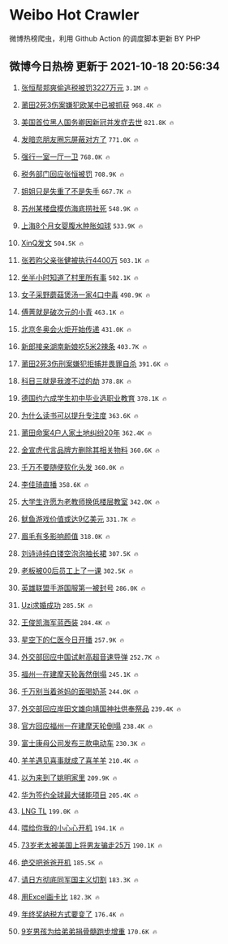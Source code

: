 # Weibo Hot Crawler 



微博热榜爬虫，利用 Github Action 的调度脚本更新 BY PHP 


## 微博今日热榜 更新于 2021-10-18 20:56:34 
1. [张恒帮郑爽偷逃税被罚3227万元](https://s.weibo.com/weibo?q=%23%E5%BC%A0%E6%81%92%E5%B8%AE%E9%83%91%E7%88%BD%E5%81%B7%E9%80%83%E7%A8%8E%E8%A2%AB%E7%BD%9A3227%E4%B8%87%E5%85%83%23&Refer=top) `3.1M 🔥` 

1. [莆田2死3伤案嫌犯欧某中已被抓获](https://s.weibo.com/weibo?q=%23%E8%8E%86%E7%94%B02%E6%AD%BB3%E4%BC%A4%E6%A1%88%E5%AB%8C%E7%8A%AF%E6%AC%A7%E6%9F%90%E4%B8%AD%E5%B7%B2%E8%A2%AB%E6%8A%93%E8%8E%B7%23&Refer=top) `968.4K 🔥` 

1. [美国首位黑人国务卿因新冠并发症去世](https://s.weibo.com/weibo?q=%23%E7%BE%8E%E5%9B%BD%E9%A6%96%E4%BD%8D%E9%BB%91%E4%BA%BA%E5%9B%BD%E5%8A%A1%E5%8D%BF%E5%9B%A0%E6%96%B0%E5%86%A0%E5%B9%B6%E5%8F%91%E7%97%87%E5%8E%BB%E4%B8%96%23&Refer=top) `821.8K 🔥` 

1. [发暗恋朋友圈忘屏蔽对方了](https://s.weibo.com/weibo?q=%23%E5%8F%91%E6%9A%97%E6%81%8B%E6%9C%8B%E5%8F%8B%E5%9C%88%E5%BF%98%E5%B1%8F%E8%94%BD%E5%AF%B9%E6%96%B9%E4%BA%86%23&Refer=top) `771.0K 🔥` 

1. [强行一室一厅一卫](https://s.weibo.com/weibo?q=%23%E5%BC%BA%E8%A1%8C%E4%B8%80%E5%AE%A4%E4%B8%80%E5%8E%85%E4%B8%80%E5%8D%AB%23&Refer=top) `768.0K 🔥` 

1. [税务部门回应张恒被罚](https://s.weibo.com/weibo?q=%23%E7%A8%8E%E5%8A%A1%E9%83%A8%E9%97%A8%E5%9B%9E%E5%BA%94%E5%BC%A0%E6%81%92%E8%A2%AB%E7%BD%9A%23&Refer=top) `708.9K 🔥` 

1. [姐姐只是失重了不是失手](https://s.weibo.com/weibo?q=%23%E5%A7%90%E5%A7%90%E5%8F%AA%E6%98%AF%E5%A4%B1%E9%87%8D%E4%BA%86%E4%B8%8D%E6%98%AF%E5%A4%B1%E6%89%8B%23&Refer=top) `667.7K 🔥` 

1. [苏州某楼盘模仿海底捞社死](https://s.weibo.com/weibo?q=%23%E8%8B%8F%E5%B7%9E%E6%9F%90%E6%A5%BC%E7%9B%98%E6%A8%A1%E4%BB%BF%E6%B5%B7%E5%BA%95%E6%8D%9E%E7%A4%BE%E6%AD%BB%23&Refer=top) `548.9K 🔥` 

1. [上海8个月女婴腹水肿胀如球](https://s.weibo.com/weibo?q=%23%E4%B8%8A%E6%B5%B78%E4%B8%AA%E6%9C%88%E5%A5%B3%E5%A9%B4%E8%85%B9%E6%B0%B4%E8%82%BF%E8%83%80%E5%A6%82%E7%90%83%23&Refer=top) `533.9K 🔥` 

1. [XinQ发文](https://s.weibo.com/weibo?q=%23XinQ%E5%8F%91%E6%96%87%23&Refer=top) `504.5K 🔥` 

1. [张若昀父亲张健被执行4400万](https://s.weibo.com/weibo?q=%23%E5%BC%A0%E8%8B%A5%E6%98%80%E7%88%B6%E4%BA%B2%E5%BC%A0%E5%81%A5%E8%A2%AB%E6%89%A7%E8%A1%8C4400%E4%B8%87%23&Refer=top) `503.1K 🔥` 

1. [坐半小时知道了村里所有事](https://s.weibo.com/weibo?q=%23%E5%9D%90%E5%8D%8A%E5%B0%8F%E6%97%B6%E7%9F%A5%E9%81%93%E4%BA%86%E6%9D%91%E9%87%8C%E6%89%80%E6%9C%89%E4%BA%8B%23&Refer=top) `502.1K 🔥` 

1. [女子采野蘑菇煲汤一家4口中毒](https://s.weibo.com/weibo?q=%23%E5%A5%B3%E5%AD%90%E9%87%87%E9%87%8E%E8%98%91%E8%8F%87%E7%85%B2%E6%B1%A4%E4%B8%80%E5%AE%B64%E5%8F%A3%E4%B8%AD%E6%AF%92%23&Refer=top) `498.9K 🔥` 

1. [傅菁就是破次元的小青](https://s.weibo.com/weibo?q=%23%E5%82%85%E8%8F%81%E5%B0%B1%E6%98%AF%E7%A0%B4%E6%AC%A1%E5%85%83%E7%9A%84%E5%B0%8F%E9%9D%92%23&Refer=top) `463.1K 🔥` 

1. [北京冬奥会火炬开始传递](https://s.weibo.com/weibo?q=%23%E5%8C%97%E4%BA%AC%E5%86%AC%E5%A5%A5%E4%BC%9A%E7%81%AB%E7%82%AC%E5%BC%80%E5%A7%8B%E4%BC%A0%E9%80%92%23&Refer=top) `431.0K 🔥` 

1. [新郎接亲湖南新娘吃5米2辣条](https://s.weibo.com/weibo?q=%23%E6%96%B0%E9%83%8E%E6%8E%A5%E4%BA%B2%E6%B9%96%E5%8D%97%E6%96%B0%E5%A8%98%E5%90%835%E7%B1%B32%E8%BE%A3%E6%9D%A1%23&Refer=top) `403.7K 🔥` 

1. [莆田2死3伤刑案嫌犯拒捕并畏罪自杀](https://s.weibo.com/weibo?q=%23%E8%8E%86%E7%94%B02%E6%AD%BB3%E4%BC%A4%E5%88%91%E6%A1%88%E5%AB%8C%E7%8A%AF%E6%8B%92%E6%8D%95%E5%B9%B6%E7%95%8F%E7%BD%AA%E8%87%AA%E6%9D%80%23&Refer=top) `391.6K 🔥` 

1. [科目三就是我渡不过的劫](https://s.weibo.com/weibo?q=%23%E7%A7%91%E7%9B%AE%E4%B8%89%E5%B0%B1%E6%98%AF%E6%88%91%E6%B8%A1%E4%B8%8D%E8%BF%87%E7%9A%84%E5%8A%AB%23&Refer=top) `378.8K 🔥` 

1. [德国约六成学生初中毕业选职业教育](https://s.weibo.com/weibo?q=%23%E5%BE%B7%E5%9B%BD%E7%BA%A6%E5%85%AD%E6%88%90%E5%AD%A6%E7%94%9F%E5%88%9D%E4%B8%AD%E6%AF%95%E4%B8%9A%E9%80%89%E8%81%8C%E4%B8%9A%E6%95%99%E8%82%B2%23&Refer=top) `378.1K 🔥` 

1. [为什么读书可以提升专注度](https://s.weibo.com/weibo?q=%23%E4%B8%BA%E4%BB%80%E4%B9%88%E8%AF%BB%E4%B9%A6%E5%8F%AF%E4%BB%A5%E6%8F%90%E5%8D%87%E4%B8%93%E6%B3%A8%E5%BA%A6%23&Refer=top) `363.6K 🔥` 

1. [莆田命案4户人家土地纠纷20年](https://s.weibo.com/weibo?q=%23%E8%8E%86%E7%94%B0%E5%91%BD%E6%A1%884%E6%88%B7%E4%BA%BA%E5%AE%B6%E5%9C%9F%E5%9C%B0%E7%BA%A0%E7%BA%B720%E5%B9%B4%23&Refer=top) `362.4K 🔥` 

1. [金宣虎代言品牌方删除其相关物料](https://s.weibo.com/weibo?q=%23%E9%87%91%E5%AE%A3%E8%99%8E%E4%BB%A3%E8%A8%80%E5%93%81%E7%89%8C%E6%96%B9%E5%88%A0%E9%99%A4%E5%85%B6%E7%9B%B8%E5%85%B3%E7%89%A9%E6%96%99%23&Refer=top) `360.6K 🔥` 

1. [千万不要随便软化头发](https://s.weibo.com/weibo?q=%23%E5%8D%83%E4%B8%87%E4%B8%8D%E8%A6%81%E9%9A%8F%E4%BE%BF%E8%BD%AF%E5%8C%96%E5%A4%B4%E5%8F%91%23&Refer=top) `360.0K 🔥` 

1. [李佳琦直播](https://s.weibo.com/weibo?q=%23%E6%9D%8E%E4%BD%B3%E7%90%A6%E7%9B%B4%E6%92%AD%23&Refer=top) `358.6K 🔥` 

1. [大学生许愿为老教师换低楼层教室](https://s.weibo.com/weibo?q=%23%E5%A4%A7%E5%AD%A6%E7%94%9F%E8%AE%B8%E6%84%BF%E4%B8%BA%E8%80%81%E6%95%99%E5%B8%88%E6%8D%A2%E4%BD%8E%E6%A5%BC%E5%B1%82%E6%95%99%E5%AE%A4%23&Refer=top) `342.0K 🔥` 

1. [鱿鱼游戏价值或达9亿美元](https://s.weibo.com/weibo?q=%23%E9%B1%BF%E9%B1%BC%E6%B8%B8%E6%88%8F%E4%BB%B7%E5%80%BC%E6%88%96%E8%BE%BE9%E4%BA%BF%E7%BE%8E%E5%85%83%23&Refer=top) `331.7K 🔥` 

1. [眉毛有多影响颜值](https://s.weibo.com/weibo?q=%23%E7%9C%89%E6%AF%9B%E6%9C%89%E5%A4%9A%E5%BD%B1%E5%93%8D%E9%A2%9C%E5%80%BC%23&Refer=top) `318.0K 🔥` 

1. [刘诗诗纯白镂空泡泡袖长裙](https://s.weibo.com/weibo?q=%23%E5%88%98%E8%AF%97%E8%AF%97%E7%BA%AF%E7%99%BD%E9%95%82%E7%A9%BA%E6%B3%A1%E6%B3%A1%E8%A2%96%E9%95%BF%E8%A3%99%23&Refer=top) `307.5K 🔥` 

1. [老板被00后员工上了一课](https://s.weibo.com/weibo?q=%23%E8%80%81%E6%9D%BF%E8%A2%AB00%E5%90%8E%E5%91%98%E5%B7%A5%E4%B8%8A%E4%BA%86%E4%B8%80%E8%AF%BE%23&Refer=top) `302.5K 🔥` 

1. [英雄联盟手游国服第一被封号](https://s.weibo.com/weibo?q=%23%E8%8B%B1%E9%9B%84%E8%81%94%E7%9B%9F%E6%89%8B%E6%B8%B8%E5%9B%BD%E6%9C%8D%E7%AC%AC%E4%B8%80%E8%A2%AB%E5%B0%81%E5%8F%B7%23&Refer=top) `286.0K 🔥` 

1. [Uzi求婚成功](https://s.weibo.com/weibo?q=%23Uzi%E6%B1%82%E5%A9%9A%E6%88%90%E5%8A%9F%23&Refer=top) `285.5K 🔥` 

1. [王俊凯海军蓝西装](https://s.weibo.com/weibo?q=%23%E7%8E%8B%E4%BF%8A%E5%87%AF%E6%B5%B7%E5%86%9B%E8%93%9D%E8%A5%BF%E8%A3%85%23&Refer=top) `284.4K 🔥` 

1. [星空下的仁医今日开播](https://s.weibo.com/weibo?q=%23%E6%98%9F%E7%A9%BA%E4%B8%8B%E7%9A%84%E4%BB%81%E5%8C%BB%E4%BB%8A%E6%97%A5%E5%BC%80%E6%92%AD%23&Refer=top) `257.9K 🔥` 

1. [外交部回应中国试射高超音速导弹](https://s.weibo.com/weibo?q=%23%E5%A4%96%E4%BA%A4%E9%83%A8%E5%9B%9E%E5%BA%94%E4%B8%AD%E5%9B%BD%E8%AF%95%E5%B0%84%E9%AB%98%E8%B6%85%E9%9F%B3%E9%80%9F%E5%AF%BC%E5%BC%B9%23&Refer=top) `252.7K 🔥` 

1. [福州一在建摩天轮轰然倒塌](https://s.weibo.com/weibo?q=%23%E7%A6%8F%E5%B7%9E%E4%B8%80%E5%9C%A8%E5%BB%BA%E6%91%A9%E5%A4%A9%E8%BD%AE%E8%BD%B0%E7%84%B6%E5%80%92%E5%A1%8C%23&Refer=top) `245.1K 🔥` 

1. [千万别当着爸妈的面喝奶茶](https://s.weibo.com/weibo?q=%23%E5%8D%83%E4%B8%87%E5%88%AB%E5%BD%93%E7%9D%80%E7%88%B8%E5%A6%88%E7%9A%84%E9%9D%A2%E5%96%9D%E5%A5%B6%E8%8C%B6%23&Refer=top) `244.0K 🔥` 

1. [外交部回应岸田文雄向靖国神社供奉祭品](https://s.weibo.com/weibo?q=%23%E5%A4%96%E4%BA%A4%E9%83%A8%E5%9B%9E%E5%BA%94%E5%B2%B8%E7%94%B0%E6%96%87%E9%9B%84%E5%90%91%E9%9D%96%E5%9B%BD%E7%A5%9E%E7%A4%BE%E4%BE%9B%E5%A5%89%E7%A5%AD%E5%93%81%23&Refer=top) `239.4K 🔥` 

1. [官方回应福州一在建摩天轮倒塌](https://s.weibo.com/weibo?q=%23%E5%AE%98%E6%96%B9%E5%9B%9E%E5%BA%94%E7%A6%8F%E5%B7%9E%E4%B8%80%E5%9C%A8%E5%BB%BA%E6%91%A9%E5%A4%A9%E8%BD%AE%E5%80%92%E5%A1%8C%23&Refer=top) `238.4K 🔥` 

1. [富士康母公司发布三款电动车](https://s.weibo.com/weibo?q=%23%E5%AF%8C%E5%A3%AB%E5%BA%B7%E6%AF%8D%E5%85%AC%E5%8F%B8%E5%8F%91%E5%B8%83%E4%B8%89%E6%AC%BE%E7%94%B5%E5%8A%A8%E8%BD%A6%23&Refer=top) `230.3K 🔥` 

1. [羊羊遇见喜事就成了喜羊羊](https://s.weibo.com/weibo?q=%23%E7%BE%8A%E7%BE%8A%E9%81%87%E8%A7%81%E5%96%9C%E4%BA%8B%E5%B0%B1%E6%88%90%E4%BA%86%E5%96%9C%E7%BE%8A%E7%BE%8A%23&Refer=top) `210.4K 🔥` 

1. [以为来到了姚明家里](https://s.weibo.com/weibo?q=%23%E4%BB%A5%E4%B8%BA%E6%9D%A5%E5%88%B0%E4%BA%86%E5%A7%9A%E6%98%8E%E5%AE%B6%E9%87%8C%23&Refer=top) `209.9K 🔥` 

1. [华为签约全球最大储能项目](https://s.weibo.com/weibo?q=%23%E5%8D%8E%E4%B8%BA%E7%AD%BE%E7%BA%A6%E5%85%A8%E7%90%83%E6%9C%80%E5%A4%A7%E5%82%A8%E8%83%BD%E9%A1%B9%E7%9B%AE%23&Refer=top) `205.4K 🔥` 

1. [LNG TL](https://s.weibo.com/weibo?q=LNG%20TL&Refer=top) `199.0K 🔥` 

1. [喂给你我的小心心开机](https://s.weibo.com/weibo?q=%E5%96%82%E7%BB%99%E4%BD%A0%E6%88%91%E7%9A%84%E5%B0%8F%E5%BF%83%E5%BF%83%E5%BC%80%E6%9C%BA&Refer=top) `194.1K 🔥` 

1. [73岁老太被美国上将男友骗走25万](https://s.weibo.com/weibo?q=73%E5%B2%81%E8%80%81%E5%A4%AA%E8%A2%AB%E7%BE%8E%E5%9B%BD%E4%B8%8A%E5%B0%86%E7%94%B7%E5%8F%8B%E9%AA%97%E8%B5%B025%E4%B8%87&Refer=top) `190.1K 🔥` 

1. [绝交吧爸爸开机](https://s.weibo.com/weibo?q=%23%E7%BB%9D%E4%BA%A4%E5%90%A7%E7%88%B8%E7%88%B8%E5%BC%80%E6%9C%BA%23&Refer=top) `185.5K 🔥` 

1. [请日方彻底同军国主义切割](https://s.weibo.com/weibo?q=%23%E8%AF%B7%E6%97%A5%E6%96%B9%E5%BD%BB%E5%BA%95%E5%90%8C%E5%86%9B%E5%9B%BD%E4%B8%BB%E4%B9%89%E5%88%87%E5%89%B2%23&Refer=top) `183.3K 🔥` 

1. [用Excel画卡比](https://s.weibo.com/weibo?q=%E7%94%A8Excel%E7%94%BB%E5%8D%A1%E6%AF%94&Refer=top) `182.3K 🔥` 

1. [年终奖纳税方式要变了](https://s.weibo.com/weibo?q=%23%E5%B9%B4%E7%BB%88%E5%A5%96%E7%BA%B3%E7%A8%8E%E6%96%B9%E5%BC%8F%E8%A6%81%E5%8F%98%E4%BA%86%23&Refer=top) `176.4K 🔥` 

1. [9岁男孩为给弟弟捐骨髓跑步增重](https://s.weibo.com/weibo?q=%239%E5%B2%81%E7%94%B7%E5%AD%A9%E4%B8%BA%E7%BB%99%E5%BC%9F%E5%BC%9F%E6%8D%90%E9%AA%A8%E9%AB%93%E8%B7%91%E6%AD%A5%E5%A2%9E%E9%87%8D%23&Refer=top) `170.6K 🔥` 


